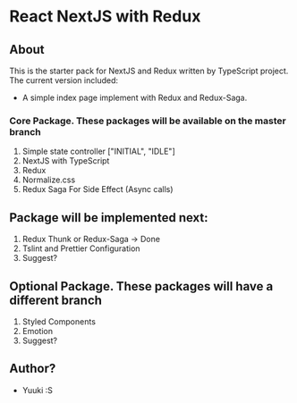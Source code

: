 # React NextJS with Redux

## About

This is the starter pack for NextJS and Redux written by TypeScript project. The current version included:

- A simple index page implement with Redux and Redux-Saga.

### Core Package. These packages will be available on the master branch

1. Simple state controller ["INITIAL", "IDLE"]
2. NextJS with TypeScript
3. Redux
4. Normalize.css
5. Redux Saga For Side Effect (Async calls)

## Package will be implemented next:

1. Redux Thunk or Redux-Saga -> Done
2. Tslint and Prettier Configuration
3. Suggest?

## Optional Package. These packages will have a different branch

1. Styled Components
2. Emotion
3. Suggest?

## Author?

- Yuuki :S
